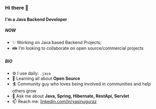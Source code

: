 

<!--
**togrulmusazade/togrulmusazade** is a ✨ _special_ ✨ repository because its `README.md` (this file) appears on your GitHub profile.

Here are some ideas to get you started:

- 🔭 I’m currently working on ...
- 🌱 I’m currently learning ...
- 👯 I’m looking to collaborate on ...
- 🤔 I’m looking for help with ...
- 💬 Ask me about ...
- 📫 How to reach me: ...
- 😄 Pronouns: ...
- ⚡ Fun fact: ...
-->

### Hi there 👋

#### I'm a Java Backend Developer 

##### NOW

- ✨ Working on Java based Backend Projects;
- 👪 I’m looking to collaborate on open source/commercial projects

##### BIO

- ⚙️ I use daily: `.java`
- 🌱 Learning all about **Open Source**
- 🏄‍ Community guy who loves being involved in communities and help others grow
- 💬 Ask me about **Java, Spring, Hibernate, RestApi, Servlet**
- 📫 Reach me: [linkedin.com/in/yasinuguraz](https://www.linkedin.com/in/toghrulmusazada/)

